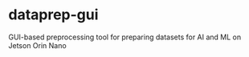 # dataprep-gui
GUI-based preprocessing tool for preparing datasets for AI and ML on Jetson Orin Nano
